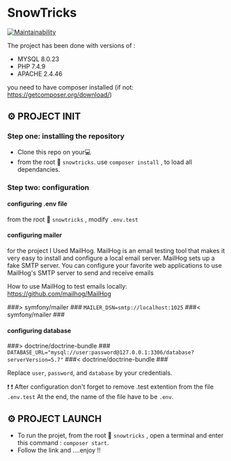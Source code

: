 # SnowTricks
[![Maintainability](https://api.codeclimate.com/v1/badges/c89161fd80993fbda54a/maintainability)](https://codeclimate.com/github/Flo654/P6_snowtricks/maintainability)

The project has been done with versions of :
*   MYSQL 8.0.23
*   PHP 7.4.9
*   APACHE 2.4.46

you need to have composer installed (if not: https://getcomposer.org/download/)

## :gear: PROJECT INIT

### Step one: installing the repository

*   Clone this repo on your:computer:
*   from the root :file_folder: `snowtricks`. use  `composer install` , to load all dependancies.

### Step two: configuration

#### configuring .env file

from the root :file_folder: `snowtricks` , modify `.env.test` <br/>


#### configuring mailer

for the project I Used MailHog.
MailHog is an email testing tool that makes it very easy to install and configure a local email server. MailHog sets up a fake SMTP server. You can configure your favorite web applications to use MailHog's SMTP server to send and receive emails

How to use MailHog to test emails locally:
https://github.com/mailhog/MailHog

###> symfony/mailer ###
`MAILER_DSN=smtp://localhost:1025`
###< symfony/mailer ###




#### configuring database

###> doctrine/doctrine-bundle ###
`DATABASE_URL="mysql://user:password@127.0.0.1:3306/database?serverVersion=5.7"`
###< doctrine/doctrine-bundle ###

Replace `user`, `password`, and `database` by your credentials.

:heavy_exclamation_mark: :heavy_exclamation_mark:  After configuration don't forget to remove .test extention from the file `.env.test`
 At the end, the name of the file have to be `.env`.

 ## :gear: PROJECT LAUNCH

*   To run the projet, from the root :file_folder: `snowtricks` , open a terminal and enter this command : `composer start`.
*   Follow the link and ....enjoy !! 
